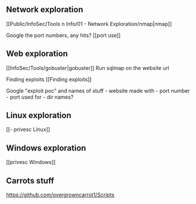 
## Network exploration
[[Public/InfoSec/Tools n Info/01 - Network Exploration/nmap|nmap]]

Google the port numbers, any hits?  [[port use]]

## Web exploration
[[InfoSec/Tools/gobuster|gobuster]]
Run sqlmap on the website url

Finding exploits
[[Finding exploits]]

Google "exploit poc" and names of stuff
	- website made with
	- port number
	- port used for
	- dir names?



## Linux exploration

[[- privesc Linux]]



## Windows exploration

[[privesc Windows]]



## Carrots stuff

https://github.com/overgrowncarrot1/Scripts

